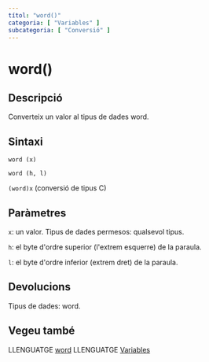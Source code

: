 ```yaml
---
títol: "word()"
categoria: [ "Variables" ]
subcategoria: [ "Conversió" ]
---
```


# word()

## Descripció

Converteix un valor al tipus de dades word.

## Sintaxi

`word (x)`

`word (h, l)`

`(word)x` (conversió de tipus C)

## Paràmetres

`x`: un valor. Tipus de dades permesos: qualsevol tipus.

`h`: el byte d'ordre superior (l'extrem esquerre) de la paraula.

`l`: el byte d'ordre inferior (extrem dret) de la paraula.

## Devolucions

Tipus de dades: word.

## Vegeu també

LLENGUATGE [word](../Tipus-dades/word.md)
LLENGUATGE [Variables](../Variables.md)
